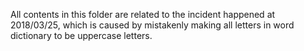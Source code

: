 All contents in this folder are related to the incident happened at 2018/03/25, which is caused by mistakenly making all letters in word dictionary to be uppercase letters.